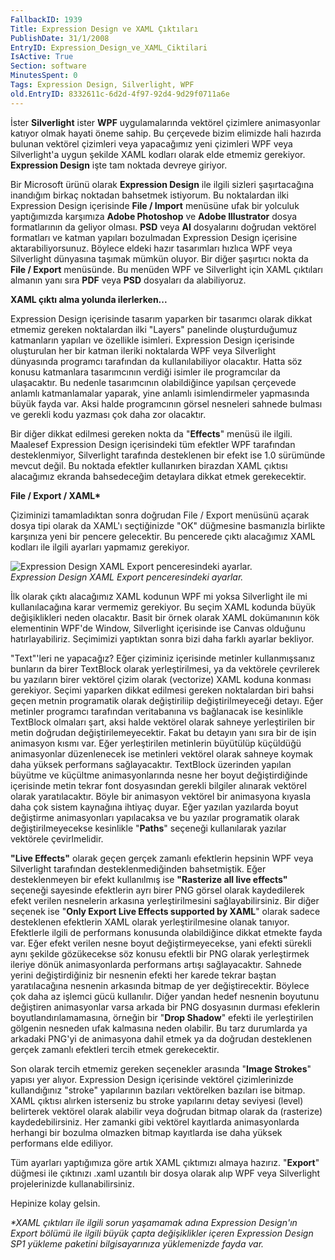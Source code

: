 ```yaml
---
FallbackID: 1939
Title: Expression Design ve XAML Çıktıları
PublishDate: 31/1/2008
EntryID: Expression_Design_ve_XAML_Ciktilari
IsActive: True
Section: software
MinutesSpent: 0
Tags: Expression Design, Silverlight, WPF
old.EntryID: 8332611c-6d2d-4f97-92d4-9d29f0711a6e
---
```

İster **Silverlight** ister **WPF** uygulamalarında vektörel çizimlere
animasyonlar katıyor olmak hayati öneme sahip. Bu çerçevede bizim
elimizde hali hazırda bulunan vektörel çizimleri veya yapacağımız yeni
çizimleri WPF veya Silverlight'a uygun şekilde XAML kodları olarak elde
etmemiz gerekiyor. **Expression Design** işte tam noktada devreye
giriyor.

Bir Microsoft ürünü olarak **Expression Design** ile ilgili sizleri
şaşırtacağına inandığım birkaç noktadan bahsetmek istiyorum. Bu
noktalardan ilki Expression Design içerisinde **File / Import** menüsüne
ufak bir yolculuk yaptığımızda karşımıza **Adobe Photoshop** ve **Adobe
Illustrator** dosya formatlarının da geliyor olması. **PSD** veya **AI**
dosyalarını doğrudan vektörel formatları ve katman yapıları bozulmadan
Expression Design içerisine aktarabiliyorsunuz. Böylece eldeki hazır
tasarımları hızlıca WPF veya Silverlight dünyasına taşımak mümkün
oluyor. Bir diğer şaşırtıcı nokta da **File / Export** menüsünde. Bu
menüden WPF ve Silverlight için XAML çıktıları almanın yanı sıra **PDF**
veya **PSD** dosyaları da alabiliyoruz.

**XAML çıktı alma yolunda ilerlerken...**

Expression Design içerisinde tasarım yaparken bir tasarımcı olarak
dikkat etmemiz gereken noktalardan ilki "Layers" panelinde
oluşturduğumuz katmanların yapıları ve özellikle isimleri. Expression
Design içerisinde oluşturulan her bir katman ileriki noktalarda WPF veya
Silverlight dünyasında programcı tarafından da kullanılabiliyor
olacaktır. Hatta söz konusu katmanlara tasarımcının verdiği isimler ile
programcılar da ulaşacaktır. Bu nedenle tasarımcının olabildiğince
yapılsan çerçevede anlamlı katmanlamalar yaparak, yine anlamlı
isimlendirmeler yapmasında büyük fayda var. Aksi halde programcının
görsel nesneleri sahnede bulması ve gerekli kodu yazması çok daha zor
olacaktır.

Bir diğer dikkat edilmesi gereken nokta da "**Effects**" menüsü ile
ilgili. Maalesef Expression Design içerisindeki tüm efektler WPF
tarafından desteklenmiyor, Silverlight tarafında desteklenen bir efekt
ise 1.0 sürümünde mevcut değil. Bu noktada efektler kullanırken birazdan
XAML çıktısı alacağımız ekranda bahsedeceğim detaylara dikkat etmek
gerekecektir.

**File / Export / XAML\***

Çiziminizi tamamladıktan sonra doğrudan File / Export menüsünü açarak
dosya tipi olarak da XAML'ı seçtiğinizde "OK" düğmesine basmanızla
birlikte karşınıza yeni bir pencere gelecektir. Bu pencerede çıktı
alacağımız XAML kodları ile ilgili ayarları yapmamız gerekiyor.

![Expression Design XAML Export penceresindeki
ayarlar.](media/Expression_Design_ve_XAML_Ciktilari/31012008_1.png)\
*Expression Design XAML Export penceresindeki ayarlar.*

İlk olarak çıktı alacağımız XAML kodunun WPF mi yoksa Silverlight ile mi
kullanılacağına karar vermemiz gerekiyor. Bu seçim XAML kodunda büyük
değişiklikleri neden olacaktır. Basit bir örnek olarak XAML dokümanının
kök elementinin WPF'de Window, Silverlight içerisinde ise Canvas
olduğunu hatırlayabiliriz. Seçimimizi yaptıktan sonra bizi daha farklı
ayarlar bekliyor.

"Text"'leri ne yapacağız? Eğer çiziminiz içerisinde metinler
kullanmışsanız bunların da birer TextBlock olarak yerleştirilmesi, ya da
vektörele çevrilerek bu yazıların birer vektörel çizim olarak
(vectorize) XAML koduna konması gerekiyor. Seçimi yaparken dikkat
edilmesi gereken noktalardan biri bahsi geçen metnin programatik olarak
değiştiriliip değiştirilmeyeceği detayı. Eğer metinler programcı
tarafından veritabanına vs bağlanacak ise kesinlikle TextBlock olmaları
şart, aksi halde vektörel olarak sahneye yerleştirilen bir metin
doğrudan değiştirilemeyecektir. Fakat bu detayın yanı sıra bir de işin
animasyon kısmı var. Eğer yerleştirilen metinlerin büyütülüp küçüldüğü
animasyonlar düzenlenecek ise metinleri vektörel olarak sahneye koymak
daha yüksek performans sağlayacaktır. TextBlock üzerinden yapılan
büyütme ve küçültme animasyonlarında nesne her boyut değiştirdiğinde
içerisinde metin tekrar font dosyasından gerekli bilgiler alınarak
vektörel olarak yaratılacaktır. Böyle bir animasyon vektörel bir
animasyona kıyasla daha çok sistem kaynağına ihtiyaç duyar. Eğer yazılan
yazılarda boyut değiştirme animasyonları yapılacaksa ve bu yazılar
programatik olarak değiştirilmeyecekse kesinlikle "**Paths**" seçeneği
kullanılarak yazılar vektörele çevirlmelidir.

**"Live Effects"** olarak geçen gerçek zamanlı efektlerin hepsinin WPF
veya Silverlight tarafından desteklenmediğinden bahsetmiştik. Eğer
desteklenmeyen bir efekt kullanılmış ise **"Rasterize all live
effects"** seçeneği sayesinde efektlerin ayrı birer PNG görsel olarak
kaydedilerek efekt verilen nesnelerin arkasına yerleştirilmesini
sağlayabilirsiniz. Bir diğer seçenek ise "**Only Export Live Effects
supported by XAML**" olarak sadece desteklenen efektlerin XAML olarak
yerleştirilmesine olanak tanıyor. Efektlerle ilgili de performans
konusunda olabildiğince dikkat etmekte fayda var. Eğer efekt verilen
nesne boyut değiştirmeyecekse, yani efekti sürekli aynı şekilde
gözükecekse söz konusu efektli bir PNG olarak yerleştirmek ileriye dönük
animasyonlarda performans artışı sağlayacaktır. Sahnede yerini
değiştirdiğiniz bir nesnenin efekti her karede tekrar baştan
yaratılacağına nesnenin arkasında bitmap de yer değiştirecektir. Böylece
çok daha az işlemci gücü kullanılır. Diğer yandan hedef nesnenin
boyutunu değiştiren animasyonlar varsa arkada bir PNG dosyasının durması
efeklerin boyutlandırılamamasına, örneğin bir "**Drop Shadow**" efekti
ile yerleştirilen gölgenin nesneden ufak kalmasına neden olabilir. Bu
tarz durumlarda ya arkadaki PNG'yi de animasyona dahil etmek ya da
doğrudan desteklenen gerçek zamanlı efektleri tercih etmek gerekecektir.

Son olarak tercih etmemiz gereken seçenekler arasında "**Image
Strokes**" yapısı yer alıyor. Expression Design içerisinde vektörel
çizimlerinizde kullandığınız "stroke" yapılarının bazıları vektörelken
bazıları ise bitmap. XAML çıktısı alırken isterseniz bu stroke
yapılarını detay seviyesi (level) belirterek vektörel olarak alabilir
veya doğrudan bitmap olarak da (rasterize) kaydedebilirsiniz. Her
zamanki gibi vektörel kayıtlarda animasyonlarda herhangi bir bozulma
olmazken bitmap kayıtlarda ise daha yüksek performans elde ediliyor.

Tüm ayarları yaptığımıza göre artık XAML çıktımızı almaya hazırız.
"**Export**" düğmesi ile çıktınızı .xaml uzantılı bir dosya olarak alıp
WPF veya Silverlight projelerinizde kullanabilirsiniz.

Hepinize kolay gelsin.

*\*XAML çıktıları ile ilgili sorun yaşamamak adına Expression Design'ın
Export bölümü ile ilgili büyük çapta değişiklikler içeren Expression
Design SP1 yükleme paketini bilgisayarınıza yüklemenizde fayda var.*


